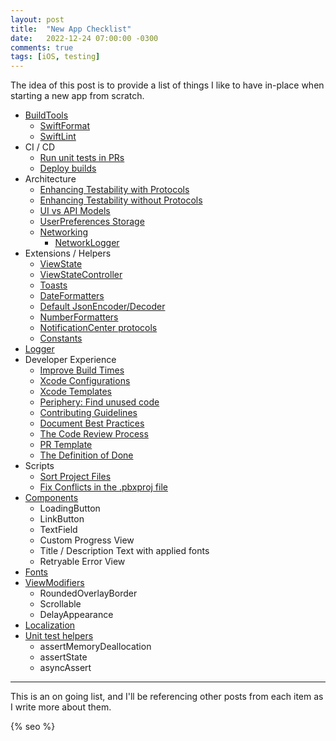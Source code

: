 ```yaml
---
layout: post
title:  "New App Checklist"
date:   2022-12-24 07:00:00 -0300
comments: true
tags: [iOS, testing]
---
```


The idea of this post is to provide a list of things I like to have in-place when starting a new app from scratch.

- [BuildTools](/2023-01-01-new-app-build-tools/)
  - [SwiftFormat](/2023-07-22-new-app-swiftformat-config/)
  - [SwiftLint](/2023-07-23-enforce-minimum-swiftlint-version/)
- CI / CD
  - [Run unit tests in PRs](https://github.com/mdb1/SwiftyPick/blob/main/Documentation/Fastlane.md)
  - [Deploy builds](https://github.com/mdb1/SwiftyPick/blob/main/Documentation/Fastlane+Distribution.md)
- Architecture
  - [Enhancing Testability with Protocols](/2023-02-13-enhancing-testability-with-protocols/)
  - [Enhancing Testability without Protocols](/2023-02-03-enhancing-testability-without-protocols/)
  - [UI vs API Models](/2023-08-25-ui-vs-api-models-different-layers/)
  - [UserPreferences Storage](/2023-04-18-user-preferences/)
  - [Networking](https://github.com/mdb1/CoreNetworking)
    - [NetworkLogger](/2023-05-27-network-logger/)
- Extensions / Helpers
  - [ViewState](/2023-01-08-new-app-view-state/)
  - [ViewStateController](/2023-03-04-view-state-controller/)
  - [Toasts](/2023-03-08-new-app-toasts/)
  - [DateFormatters](/2023-01-10-new-app-date-formatters/)
  - [Default JsonEncoder/Decoder](/2023-01-10-new-app-json-encoder-decoder/)
  - [NumberFormatters](/2023-06-12-new-app-number-formatters/)
  - [NotificationCenter protocols](/2023-08-12-new-app-notification-center-protocols/)
  - [Constants](/2022-12-24-new-app-constants/)
- [Logger](/2023-05-06-new-app-console-logger/)
- Developer Experience
  - [Improve Build Times](/2023-08-18-improve-build-times-in-spm-packages-and-in-your-apps/)
  - [Xcode Configurations](/2023-03-14-my-xcode-setup-and-shortcuts/)
  - [Xcode Templates](/2023-01-27-new-app-xcode-templates/)
  - [Periphery: Find unused code](/2023-08-21-use-periphery-to-find-unused-code/)
  - [Contributing Guidelines](/2023-01-02-new-app-contributing-guidelines/)
  - [Document Best Practices](/2023-08-04-new-app-document-best-practices/)
  - [The Code Review Process](/2022-03-10-the-code-review-process/)
  - [PR Template](/2023-01-09-new-app-pr-template/)
  - [The Definition of Done](/2023-05-13-the-definition-of-done/)
- Scripts
  - [Sort Project Files](https://github.com/mdb1/SwiftyPick/blob/main/Documentation/SortProject.md)
  - [Fix Conflicts in the .pbxproj file](https://github.com/Lightricks/Kintsugi)
- [Components](/2023-01-04-new-app-components/)
  - LoadingButton
  - LinkButton
  - TextField
  - Custom Progress View
  - Title / Description Text with applied fonts
  - Retryable Error View
- [Fonts](/2023-01-20-new-app-fonts/)
- [ViewModifiers](/2023-01-03-new-app-view-modifiers/)
  - RoundedOverlayBorder
  - Scrollable
  - DelayAppearance
- [Localization](/2022-12-27-new-app-localization/)
- [Unit test helpers](/2023-02-02-new-app-testing-helpers/)
  - assertMemoryDeallocation
  - assertState
  - asyncAssert

---

This is an on going list, and I'll be referencing other posts from each item as I write more about them.

<!-- Do not remove - SEO meta tags -->
{% seo %}
